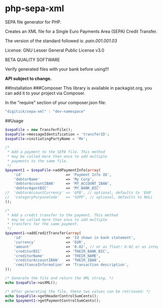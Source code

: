 php-sepa-xml
============

SEPA file generator for PHP.

Creates an XML file for a Single Euro Payments Area (SEPA) Credit Transfer.

The version of the standard followed is: _pain.001.001.03_

License: GNU Lesser General Public License v3.0

BETA QUALITY SOFTWARE

Verify generated files with your bank before using!!!

**API subject to change.**

##Installation
###Composer
This library is available in packagist.org, you can add it to your project
via Composer.

In the "require" section of your composer.json file:
```javascript
"digitick/sepa-xml" : "dev-namespace"
```

##Usage
```php
$sepaFile = new TransferFile();
$sepaFile->messageIdentification = 'transferID';
$sepaFile->initiatingPartyName = 'Me';

/* 
 * Add a payment to the SEPA file. This method
 * may be called more than once to add multiple
 * payments to the same file.
 */
$payment1 = $sepaFile->addPaymentInfo(array(
	'id'					=> 'Payment Info ID',
	'debtorName'			=> 'My Corp',
	'debtorAccountIBAN'		=> 'MY_ACCOUNT_IBAN',
	'debtorAgentBIC'		=> 'MY_BANK_BIC'
//	'debtorAccountCurrency'	=> 'GPB', // optional, defaults to 'EUR'
//	'categoryPurposeCode'	=> 'SUPP', // optional, defaults to NULL
));

/* 
 * Add a credit transfer to the payment. This method
 * may be called more than once to add multiple
 * transfers for the same payment.
 */
$payment1->addCreditTransfer(array(
	'id'					=> 'Id shown in bank statement',
	'currency'				=> 'EUR',
	'amount'				=> '0.02', // or as float: 0.02 or as integer: 2
	'creditorBIC'			=> 'THEIR_BANK_BIC',
	'creditorName'			=> 'THEIR_NAME',
	'creditorAccountIBAN'	=> 'THEIR_IBAN',
	'remittanceInformation'	=> 'Transaction description',
));

/* Generate the file and return the XML string. */
echo $sepaFile->asXML();

/* After generating the file, these two values can be retrieved: */
echo $sepaFile->getHeaderControlSumCents();
echo $payment1->getPaymentControlSumCents();
```
